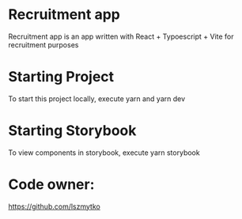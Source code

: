 # Recruitment app

Recruitment app is an app written with React + Typoescript + Vite for recruitment purposes

# Starting Project

To start this project locally, execute yarn and yarn dev

# Starting Storybook

To view components in storybook, execute yarn storybook

# Code owner:

https://github.com/lszmytko

